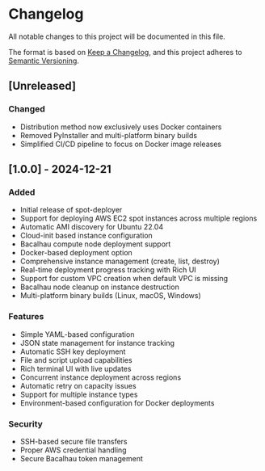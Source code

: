 # Changelog

All notable changes to this project will be documented in this file.

The format is based on [Keep a Changelog](https://keepachangelog.com/en/1.0.0/),
and this project adheres to [Semantic Versioning](https://semver.org/spec/v2.0.0.html).

## [Unreleased]

### Changed
- Distribution method now exclusively uses Docker containers
- Removed PyInstaller and multi-platform binary builds
- Simplified CI/CD pipeline to focus on Docker image releases

## [1.0.0] - 2024-12-21

### Added
- Initial release of spot-deployer
- Support for deploying AWS EC2 spot instances across multiple regions
- Automatic AMI discovery for Ubuntu 22.04
- Cloud-init based instance configuration
- Bacalhau compute node deployment support
- Docker-based deployment option
- Comprehensive instance management (create, list, destroy)
- Real-time deployment progress tracking with Rich UI
- Support for custom VPC creation when default VPC is missing
- Bacalhau node cleanup on instance destruction
- Multi-platform binary builds (Linux, macOS, Windows)

### Features
- Simple YAML-based configuration
- JSON state management for instance tracking
- Automatic SSH key deployment
- File and script upload capabilities
- Rich terminal UI with live updates
- Concurrent instance deployment across regions
- Automatic retry on capacity issues
- Support for multiple instance types
- Environment-based configuration for Docker deployments

### Security
- SSH-based secure file transfers
- Proper AWS credential handling
- Secure Bacalhau token management